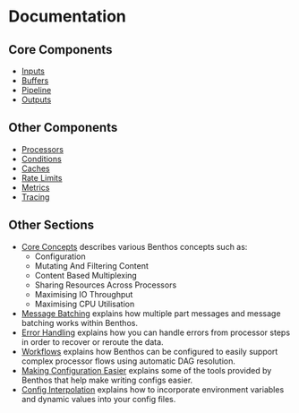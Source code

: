 Documentation
=============

## Core Components

- [Inputs](./inputs/README.md)
- [Buffers](./buffers/README.md)
- [Pipeline](./pipeline.md)
- [Outputs](./outputs/README.md)

## Other Components

- [Processors](./processors/README.md)
- [Conditions](./conditions/README.md)
- [Caches](./caches/README.md)
- [Rate Limits](./rate_limits/README.md)
- [Metrics](./metrics/README.md)
- [Tracing](./tracing/README.md)

## Other Sections

- [Core Concepts](./concepts.md) describes various Benthos concepts such as:
  - Configuration
  - Mutating And Filtering Content
  - Content Based Multiplexing
  - Sharing Resources Across Processors
  - Maximising IO Throughput
  - Maximising CPU Utilisation
- [Message Batching](./batching.md) explains how multiple part messages and
  message batching works within Benthos.
- [Error Handling](./error_handling.md) explains how you can handle errors from
  processor steps in order to recover or reroute the data.
- [Workflows](./workflows.md) explains how Benthos can be configured to easily
  support complex processor flows using automatic DAG resolution.
- [Making Configuration Easier](./configuration.md) explains some of the tools
  provided by Benthos that help make writing configs easier.
- [Config Interpolation](./config_interpolation.md) explains how to incorporate
  environment variables and dynamic values into your config files.
